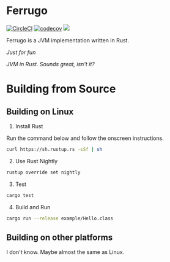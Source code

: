# Ferrugo

[![CircleCI](https://circleci.com/gh/maekawatoshiki/ferrugo.svg?style=shield)](https://circleci.com/gh/maekawatoshiki/ferrugo)
[![codecov](https://codecov.io/gh/maekawatoshiki/ferrugo/branch/master/graph/badge.svg)](https://codecov.io/gh/maekawatoshiki/ferrugo)
[![](http://img.shields.io/badge/license-MIT-blue.svg)](./LICENSE)

Ferrugo is a JVM implementation written in Rust.

*Just for fun*

*JVM in Rust. Sounds great, isn't it?*

# Building from Source

## Building on Linux

1. Install Rust

  Run the command below and follow the onscreen instructions. 

```sh
curl https://sh.rustup.rs -sSf | sh
```

2. Use Rust Nightly

```sh
rustup override set nightly
```
3. Test 

```sh
cargo test
```

4. Build and Run

```sh
cargo run --release example/Hello.class
```

## Building on other platforms

I don't know. Maybe almost the same as Linux.
